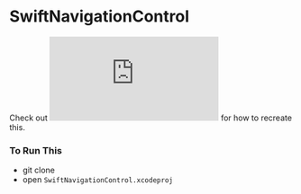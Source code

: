 # SwiftNavigationControl

Check out ![my post](http://seimith.github.io/swift/navigation/views/tutorial/2016/08/20/Swift-Create-Navigation-with-Multiple-Pages-with-only-Storyboard.html "Link to blog post on creating pages via storyboard") for how to recreate this.

### To Run This

- git clone
- open `SwiftNavigationControl.xcodeproj`
